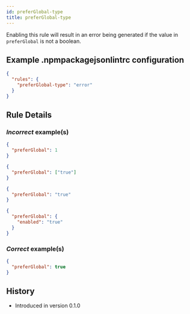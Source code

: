 ```yaml
---
id: preferGlobal-type
title: preferGlobal-type
---
```


Enabling this rule will result in an error being generated if the value in `preferGlobal` is not a boolean.

## Example .npmpackagejsonlintrc configuration

```json
{
  "rules": {
    "preferGlobal-type": "error"
  }
}
```

## Rule Details

### *Incorrect* example(s)

```json
{
  "preferGlobal": 1
}
```

```json
{
  "preferGlobal": ["true"]
}
```

```json
{
  "preferGlobal": "true"
}
```

```json
{
  "preferGlobal": {
    "enabled": "true"
  }
}
```

### *Correct* example(s)

```json
{
  "preferGlobal": true
}
```

## History

* Introduced in version 0.1.0
